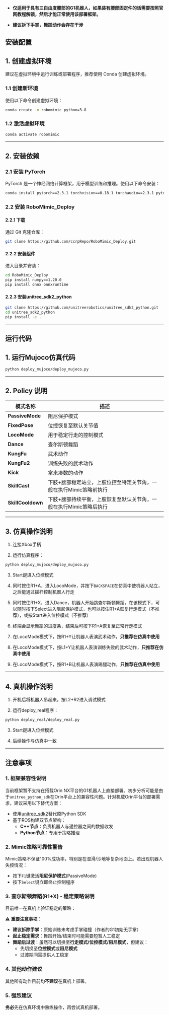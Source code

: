 - **仅适用于具有三自由度腰部的G1机器人，如果装有腰部固定件的话需要按照官网教程解锁，然后才能正常使用该部署框架。**

- **建议拆下手掌，舞蹈动作会存在干涉**

## 安装配置

## 1. 创建虚拟环境

建议在虚拟环境中运行训练或部署程序，推荐使用 Conda 创建虚拟环境。

### 1.1 创建新环境

使用以下命令创建虚拟环境：

```bash
conda create -n robomimic python=3.8
```

### 1.2 激活虚拟环境

```bash
conda activate robomimic
```

---

## 2. 安装依赖

### 2.1 安装 PyTorch

PyTorch 是一个神经网络计算框架，用于模型训练和推理。使用以下命令安装：

```bash
conda install pytorch==2.3.1 torchvision==0.18.1 torchaudio==2.3.1 pytorch-cuda=12.1 -c pytorch -c nvidia
```

### 2.2 安装 RoboMimic_Deploy

#### 2.2.1 下载

通过 Git 克隆仓库：

```bash
git clone https://github.com/ccrpRepo/RoboMimic_Deploy.git
```

#### 2.2.2 安装组件

进入目录并安装：

```bash
cd RoboMimic_Deploy
pip install numpy==1.20.0
pip install onnx onnxruntime
```
#### 2.2.3 安装unitree_sdk2_python

```bash
git clone https://github.com/unitreerobotics/unitree_sdk2_python.git
cd unitree_sdk2_python
pip install -e .
```
---
## 运行代码

## 1. 运行Mujoco仿真代码
```bash
python deploy_mujoco/deploy_mujoco.py
```
---
## 2. Policy 说明
| 模式名称          | 描述                                                                 |
|------------------|----------------------------------------------------------------------|
| **PassiveMode**  | 阻尼保护模式                                                         |
| **FixedPose**    | 位控恢复至默认关节值                                                 |
| **LocoMode**     | 用于稳定行走的控制模式                                               |
| **Dance**        | 查尔斯顿舞蹈                                                         |
| **KungFu**       | 武术动作                                                             |
| **KungFu2**      | 训练失败的武术动作                                                   |
| **Kick**         | 拿来凑数的动作                                                       |
| **SkillCast**    | 下肢+腰部稳定站立，上肢位控至特定关节角，一般在执行Mimic策略前执行   |
| **SkillCooldown**| 下肢+腰部持续平衡，上肢恢复至默认关节角，一般在执行Mimic策略后执行    |

---
## 3. 仿真操作说明

1. 连接Xbox手柄

2. 运行仿真程序：
```bash
python deploy_mujoco/deploy_mujoco.py
```
3. Start键进入位控模式

4. 同时按住R1+A，进入LocoMode，并按下`BACKSPACE`在仿真中使机器人站立，之后能通过摇杆控制机器人行走

5. 同时按住R1+X，进入Dance，机器人开始跳查尔斯顿舞蹈，在该模式下，可以随时按下Select进入阻尼保护模式，也可以按住R1+A恢复行走模式（不推荐），或按Start进入位控模式（不推荐）

6. 终端会显示舞蹈的进度条，结束后可按下R1+A恢复至正常行走模式

7. 在LocoMode模式下，按R1+Y让机器人表演武术动作，**只推荐在仿真中使用**

8. 在LocoMode模式下，按L1+Y让机器人表演训练失败的武术动作，**只推荐在仿真中使用**

9. 在LocoMode模式下，按R1+B让机器人表演踢腿动作，**只推荐在仿真中使用**
---
## 4. 真机操作说明
1. 开机后将机器人吊起来，按L2+R2进入调试模式

2. 运行deploy_real程序：
```bash
python deploy_real/deploy_real.py
```
3. Start键进入位控模式

4. 后续操作与仿真中一致

---
## 注意事项
### 1. 框架兼容性说明
当前框架暂不支持在搭载Orin NX平台的G1机器人上直接部署。初步分析可能是由于`unitree_python_sdk`在Orin平台上的兼容性问题。针对机载Orin平台的部署需求，建议采用以下替代方案：

- 使用[unitree_sdk2](https://github.com/unitreerobotics/unitree_sdk2)替代原Python SDK
- 基于ROS构建双节点架构：
  - **C++节点**：负责机器人与遥控器之间的数据收发
  - **Python节点**：专用于策略推理

### 2. Mimic策略可靠性警告
Mimic策略不保证100%成功率，特别是在湿滑/沙地等复杂地面上。若出现机器人失控情况：
- 按下`F1`键激活**阻尼保护模式**(PassiveMode)
- 按下`Select`键立即终止控制程序

### 3. 查尔斯顿舞蹈(R1+X) - 稳定策略说明
目前唯一在真机上验证稳定的策略：

⚠️ **重要注意事项**：
- **建议拆除手掌**：原始训练未考虑手掌碰撞（作者的G1初始无手掌）
- **起止稳定需求**：舞蹈开始/结束时可能需要短暂人工稳定
- **舞蹈后过渡**：虽然可以切换至**行走模式/位控模式/阻尼模式**，但建议：
  - 先切换至**位控模式**或**阻尼模式**
  - 过渡期间需提供人工稳定

### 4. 其他动作建议
其他所有动作目前均**不建议**在真机上部署。

### 5. 强烈建议
**务必**先在仿真环境中熟练操作，再尝试真机部署。



